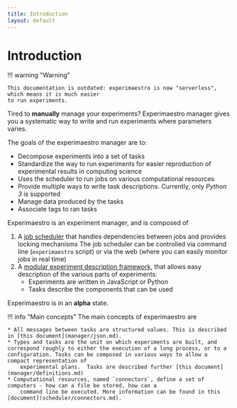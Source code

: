 ```yaml
---
title: Introduction
layout: default
---
```


# Introduction

!!! warning "Warning"

    This documentation is outdated: experimaestro is now "serverless", which means it is much easier
    to run experiments.

Tired to **manually** manage your experiments? Experimaestro manager
gives you a systematic way to write and run experiments where parameters varies.

The goals of the experimaestro manager are to:

* Decompose experiments into a set of tasks
* Standardize the way to run experiments for easier reproduction of experimental results in computing science
* Uses the scheduler to run jobs on various computational resources
* Provide multiple ways to write task descriptions. Currently, only *Python 3* is supported
* Manage data produced by the tasks
* Associate tags to ran tasks

Experimaestro is an experiment manager, and is composed of

1. A [job scheduler](scheduler/index.html) that handles dependencies between jobs and provides locking mechanisms
   The job scheduler can be controlled via command line (`experimaestro` script) or via the web (where
   you can easily monitor jobs in real time)
2. A [modular experiment description framework](manager/index.html), that allows easy description of the various parts of experiments:
    - Experiments are written in JavaScript or Python
    - Tasks describe the components that can be used

Experimaestro is in an **alpha** state.


!!! info "Main concepts"
    The main concepts of experimaestro are

    * All messages between tasks are structured values. This is described in [this document](manager/json.md).
    * Types and tasks are the unit on which experiments are built, and correspond roughly to either the execution of a long process, or to a configuration. Tasks can be composed in various ways to allow a compact representation of
        experimental plans.  Tasks are described further [this document](manager/definitions.md)
    * Computational resources, named `connectors`, define a set of computers - how can a file be stored, how can a
        command line be executed. More information can be found in this [document](scheduler/connectors.md).
